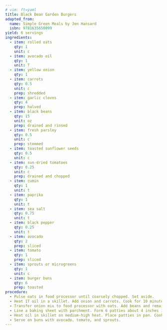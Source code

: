 ```yaml
---
# vim: ft=yaml
title: Black Bean Garden Burgers
adapted_from:
  name: Simple Green Meals by Jen Hansard
  isbn: 9781635650099
yield: 6 servings
ingredients:
  - item: rolled oats
    qty: 1
    unit: c
  - item: avocado oil
    qty: 1
    unit: T
  - item: yellow onion
    qty: 1
  - item: carrots
    qty: 0.5
    unit: c
    prep: shredded
  - item: garlic cloves
    qty: 4
    prep: halved
  - item: black beans
    qty: 15
    unit: oz
    prep: drained and rinsed
  - item: fresh parsley
    qty: 0.5
    unit: c
    prep: stemmed
  - item: toasted sunflower seeds
    qty: 0.5 
    unit: c
  - item: sun-dried tomatoes
    qty: 0.25
    unit: c
    prep: drained and chopped
  - item: cumin
    qty: 1
    unit: t
  - item: paprika
    qty: 1
    unit: t
  - item: sea salt
    qty: 0.75
    unit: t
  - item: black pepper
    qty: 0.25
    unit: t
  - item: avocado
    qty: 2
    prep: sliced
  - item: tomato  
    qty: 1
    prep: sliced
  - item: sprouts or microgreens
    qty: 1
    unit: c
  - item: burger buns
    qty: 6
    prep: toasted  
procedure:
  - Pulse oats in food processor until coarsely chopped. Set aside.
  - Heat 1T oil in a skillet. Add onion and carrots. Cook for 10 minutes, until softened. Add garlic and cook for 30 seconds.
  - Transfer onion mix to food processor with oats. Add beans and remaining ingredients. Pulse until everything is chopped and holds together but isn't pureed.
  - Line a baking sheet with parchment. Form 6 patties about 4 inches in diameter and 0.5 inch thick. Cover patties and refrigerate until firm.
  - Heat oil in skillet on medium-high heat. Place patties in pan. Cook for 5 minutes then flip. Cook for an additional 10 minutes or until golden and crispy on the edges. 
  - Serve on buns with avocado, tomato, and sprouts.  
---
```

